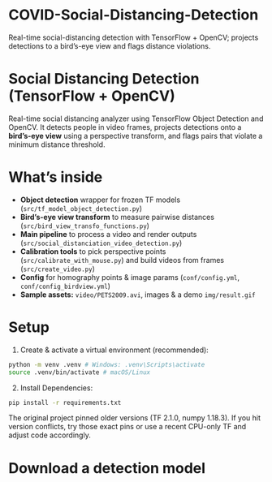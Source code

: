 # COVID-Social-Distancing-Detection
Real-time social-distancing detection with TensorFlow + OpenCV; projects detections to a bird’s-eye view and flags distance violations.

# Social Distancing Detection (TensorFlow + OpenCV)
Real-time social distancing analyzer using TensorFlow Object Detection and OpenCV. It detects people in video frames, projects detections onto a **bird’s-eye view** using a perspective transform, and flags pairs that violate a minimum distance threshold.

# What’s inside
- **Object detection** wrapper for frozen TF models (`src/tf_model_object_detection.py`)
- **Bird’s-eye view transform** to measure pairwise distances (`src/bird_view_transfo_functions.py`)
- **Main pipeline** to process a video and render outputs (`src/social_distanciation_video_detection.py`)
- **Calibration tools** to pick perspective points (`src/calibrate_with_mouse.py`) and build videos from frames (`src/create_video.py`)
- **Config** for homography points & image params (`conf/config.yml`, `conf/config_birdview.yml`)
- **Sample assets:** `video/PETS2009.avi`, images & a demo `img/result.gif`

# Setup
1) Create & activate a virtual environment (recommended):
  ```bash
  python -m venv .venv # Windows: .venv\Scripts\activate
  source .venv/bin/activate # macOS/Linux
  ```
2) Install Dependencies:
```bash
pip install -r requirements.txt
```
The original project pinned older versions (TF 2.1.0, numpy 1.18.3). If you hit version conflicts, try those exact pins or use a recent CPU-only TF and adjust code accordingly.

# Download a detection model
